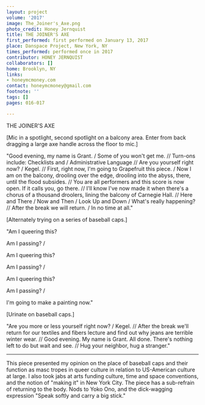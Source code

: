 ```yaml
---
layout: project
volume: '2017'
image: The_Joiner's_Axe.png
photo_credit: Honey Jernquist
title: THE JOINER'S AXE
first_performed: first performed on January 13, 2017
place: Danspace Project, New York, NY
times_performed: performed once in 2017
contributor: HONEY JERNQUIST
collaborators: []
home: Brooklyn, NY
links:
- honeymcmoney.com
contact: honeymcmoney@gmail.com
footnote: ''
tags: []
pages: 016-017

---
```


THE JOINER'S AXE

[Mic in a spotlight, second spotlight on a balcony area. Enter from back dragging a large axe handle across the floor to mic.]

"Good evening, my name is Grant. / Some of you won't get me. // Turn-ons include: Checklists and / Administrative Language // Are you yourself right now? / Kegel. // First, right now, I'm going to Grapefruit this piece. / Now I am on the balcony, drooling over the edge, drooling into the abyss, there, until the flood subsides. // You are all performers and this score is now open. If it calls you, go there. // I'll know I've now made it when there's a chorus of a thousand droolers, lining the balcony of Carnegie Hall. // Here and There / Now and Then / Look Up and Down / What's really happening? // After the break we will return. / In no time at all."

[Alternately trying on a series of baseball caps.]

"Am I queering this?

Am I passing? /

Am I queering this?

Am I passing? /

Am I queering this?

Am I passing? /

I'm going to make a painting now."

[Urinate on baseball caps.]

"Are you more or less yourself right now? / Kegel. // After the break we'll return for our textiles and fibers lecture and find out why jeans are terrible winter wear. // Good evening. My name is Grant. All done. There's nothing left to do but wait and see. // Hug your neighbor, hug a stranger."

* * *

This piece presented my opinion on the place of baseball caps and their function as masc tropes in queer culture in relation to US-American culture at large. I also took jabs at arts funding culture, time and space conventions, and the notion of "making it" in New York City. The piece has a sub-refrain of returning to the body. Nods to Yoko Ono, and the dick-wagging expression "Speak softly and carry a big stick."
